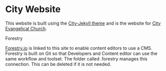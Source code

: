 # City Website
This website is built using the [City-Jekyll theme](https://github.com/woodcock3/city-jekyll) and is the website for [City Evangelical Church](https://cecleeds.co.uk/).

Forestry

[Forestry.io](https://forestry.io/) is linked to this site to enable content editors to use a CMS. Forestry is built on Git so that Developers and Content editor can use the same workflow and toolset. The folder called .forestry manages this connection. This can be deleted if it is not needed.
